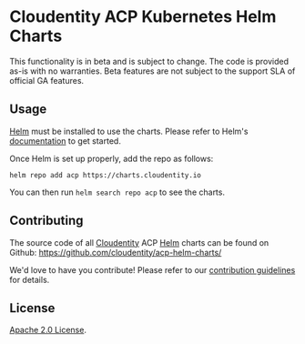 # Cloudentity ACP Kubernetes Helm Charts

This functionality is in beta and is subject to change. The code is provided as-is with no warranties. Beta features are not subject to the support SLA of official GA features.

## Usage

[Helm](https://helm.sh) must be installed to use the charts.
Please refer to Helm's [documentation](https://helm.sh/docs/) to get started.

Once Helm is set up properly, add the repo as follows:

```console
helm repo add acp https://charts.cloudentity.io
```

You can then run `helm search repo acp` to see the charts.

## Contributing

The source code of all [Cloudentity](https://cloudentity.com/) ACP [Helm](https://helm.sh) charts can be found on Github: <https://github.com/cloudentity/acp-helm-charts/>

We'd love to have you contribute! Please refer to our [contribution guidelines](https://github.com/cloudentity/acp-helm-charts/blob/main/CONTRIBUTING.md) for details.

## License

[Apache 2.0 License](https://github.com/cloudentity/acp-helm-charts/blob/main/LICENSE).
